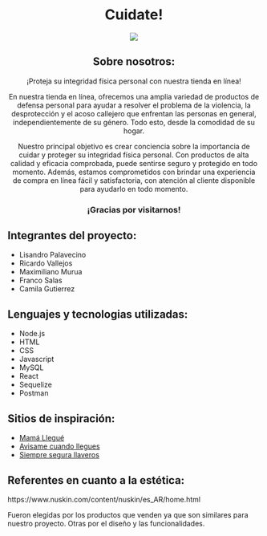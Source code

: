 <h1 align='center'>Cuidate!</h1>
<p align='center'><img src="https://i.postimg.cc/d1CRCvRj/logo.png"></p>

<h2 align='center'>Sobre nosotros:</h2>
<div align='center'>
  ¡Proteja su integridad física personal con nuestra tienda en línea!

En nuestra tienda en línea, ofrecemos una amplia variedad de productos de defensa personal para ayudar a resolver el problema de la violencia, la desprotección y el acoso callejero que enfrentan las personas en general, independientemente de su género. Todo esto, desde la comodidad de su hogar.

Nuestro principal objetivo es crear conciencia sobre la importancia de cuidar y proteger su integridad física personal. Con productos de alta calidad y eficacia comprobada, puede sentirse seguro y protegido en todo momento. Además, estamos comprometidos con brindar una experiencia de compra en línea fácil y satisfactoria, con atención al cliente disponible para ayudarlo en todo momento.
  </div>
  <h3 align='center'> ¡Gracias por visitarnos! </h3>
  <div>
<h2>Integrantes del proyecto:</h2><div>
  <ul>
    <li>Lisandro Palavecino</li>
    <li>Ricardo Vallejos</li>
    <li>Maximiliano Murua</li>
    <li>Franco Salas</li>
    <li>Camila Gutierrez</li>
    </ul>
    </div>

<h2>Lenguajes y tecnologias utilizadas:</h2>
  <ul>
    <li>Node.js</li>
    <li>HTML</li>
    <li>CSS</li>
    <li>Javascript</li>
    <li>MySQL</li>
    <li>React</li>
    <li>Sequelize</li>
    <li>Postman</li>
  </ul>


<h2>Sitios de inspiración:</h2>
<ul>
  <li><a href="https://mamallegue.com.ar/">Mamá Llegué</a></li>
  <li><a href="https://www.avisamecuandollegues.com.ar/">Avisame cuando llegues</a></li>
  <li><a href="https://www.instagram.com/siempreseguraar/?hl=es">Siempre segura llaveros</a></li>
</ul>
      
<h2>Referentes en cuanto a la estética:</h2>
https://www.nuskin.com/content/nuskin/es_AR/home.html

Fueron elegidas por los productos que venden ya que son similares para nuestro proyecto. Otras por el diseño y las funcionalidades.
